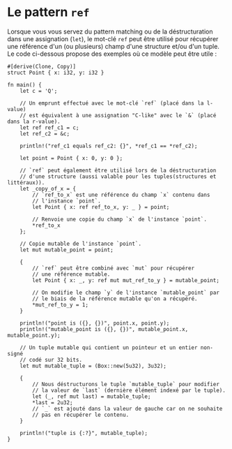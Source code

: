 # Le pattern `ref`

Lorsque vous vous servez du pattern matching ou de la déstructuration dans une assignation (`let`), le mot-clé `ref` peut être utilisé pour récupérer une référence d'un (ou plusieurs) champ d'une structure et/ou d'un tuple. Le code ci-dessous propose des exemples où ce modèle peut être utile :

```rust,editable
#[derive(Clone, Copy)]
struct Point { x: i32, y: i32 }

fn main() {
    let c = 'Q';

    // Un emprunt effectué avec le mot-clé `ref` (placé dans la l-value) 
    // est équivalent à une assignation "C-like" avec le `&` (placé dans la r-value).
    let ref ref_c1 = c;
    let ref_c2 = &c;

    println!("ref_c1 equals ref_c2: {}", *ref_c1 == *ref_c2);

    let point = Point { x: 0, y: 0 };

    // `ref` peut également être utilisé lors de la déstructuration 
    // d'une structure (aussi valable pour les tuples(structures et littéraux)).
    let _copy_of_x = {
        // `ref_to_x` est une référence du champ `x` contenu dans 
        // l'instance `point`.
        let Point { x: ref ref_to_x, y: _ } = point;

        // Renvoie une copie du champ `x` de l'instance `point`.
        *ref_to_x
    };

    // Copie mutable de l'instance `point`.
    let mut mutable_point = point;

    {
        // `ref` peut être combiné avec `mut` pour récupérer 
        // une référence mutable.
        let Point { x: _, y: ref mut mut_ref_to_y } = mutable_point;

        // On modifie le champ `y` de l'instance `mutable_point` par 
        // le biais de la référence mutable qu'on a récupéré.
        *mut_ref_to_y = 1;
    }

    println!("point is ({}, {})", point.x, point.y);
    println!("mutable_point is ({}, {})", mutable_point.x, mutable_point.y);

    // Un tuple mutable qui contient un pointeur et un entier non-signé 
    // codé sur 32 bits.
    let mut mutable_tuple = (Box::new(5u32), 3u32);

    {
        // Nous déstructurons le tuple `mutable_tuple` pour modifier 
        // la valeur de `last` (dernière élément indexé par le tuple).
        let (_, ref mut last) = mutable_tuple;
        *last = 2u32;
        // `_` est ajouté dans la valeur de gauche car on ne souhaite 
        // pas en récupérer le contenu.
    }

    println!("tuple is {:?}", mutable_tuple);
}

```
